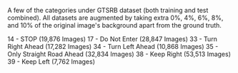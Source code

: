 A few of the categories under GTSRB dataset (both training and test combined).
All datasets are augmented by taking extra 0%, 4%, 6%, 8%, and 10% of the original image's background apart from the ground truth.

14 - STOP (19,876 Images)
17 - Do Not Enter (28,847 Images)
33 - Turn Right Ahead (17,282 Images)
34 - Turn Left Ahead (10,868 Images)
35 - Only Straight Road Ahead (32,834 Images)
38 - Keep Right (53,513 Images)
39 - Keep Left (7,762 Images)
